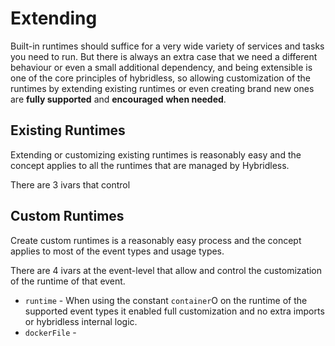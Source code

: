 # Extending

Built-in runtimes should suffice for a very wide variety of services and tasks you need to run. But there is always an extra case that we need a different behaviour or even a small additional dependency, and being extensible is one of the core principles of hybridless, so allowing customization of the runtimes by extending existing runtimes or even creating brand new ones are **fully supported** and **encouraged** **when needed**.

## Existing Runtimes

Extending or customizing existing runtimes is reasonably easy and the concept applies to all the runtimes that are managed by Hybridless.

There are 3 ivars that control 



## Custom Runtimes

Create custom runtimes is a reasonably easy process and the concept applies to most of the event types and usage types.

There are 4 ivars at the event-level that allow and control the customization of the runtime of that event.

* `runtime` - When using the constant `container`O on the runtime of the supported event types it enabled full customization and no extra imports or hybridless internal logic. 
* `dockerFile` -



